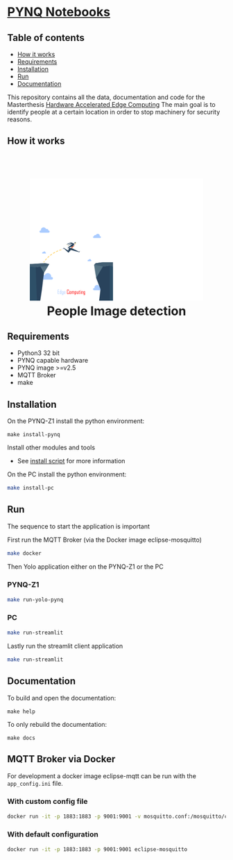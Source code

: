 # [PYNQ Notebooks](https://github.com/tschinz/pynq_notebooks)

## Table of contents

- [How it works](#howitworks)
- [Requirements](#requirements)
- [Installation](#installation)
- [Run](#run)
- [Documentation](#documentation)

This repository contains all the data, documentation and code for the Masterthesis [Hardware Accelerated Edge Computing](https://github.com/tschinz/pynq_notebooks)
The main goal is to identify people at a certain location in order to stop machinery for security reasons.

## How it works

<h1 align="center">
  <br>
  <img src="./../img/edge-jump.png" alt="Masterthesis Logo" width="400">
  <br>
  People Image detection
  <br>
</h1>


## Requirements

- Python3 32 bit
- PYNQ capable hardware
- PYNQ image >=v2.5
- MQTT Broker
- make

## Installation

On the PYNQ-Z1 install the python environment:

    make install-pynq

Install other modules and tools

- See [install script](scripts/pynq_install.bash) for more information

On the PC install the python environment:

```bash
make install-pc
```

## Run

The sequence to start the application is important

First run the MQTT Broker (via the Docker image eclipse-mosquitto)

```bash
make docker
```

Then Yolo application either on the PYNQ-Z1 or the PC

### PYNQ-Z1

```bash
make run-yolo-pynq
```

### PC

```bash
make run-streamlit
```

Lastly run the streamlit client application

```bash
make run-streamlit
```

## Documentation

To build and open the documentation:

    make help

To only rebuild the documentation:

    make docs

## MQTT Broker via Docker
For development a docker image eclipse-mqtt can be run with the ``app_config.ini`` file.

   ### With custom config file
```bash
docker run -it -p 1883:1883 -p 9001:9001 -v mosquitto.conf:/mosquitto/config/mosquitto.conf eclipse-mosquitto
```

   ### With default configuration
```bash
docker run -it -p 1883:1883 -p 9001:9001 eclipse-mosquitto
```

